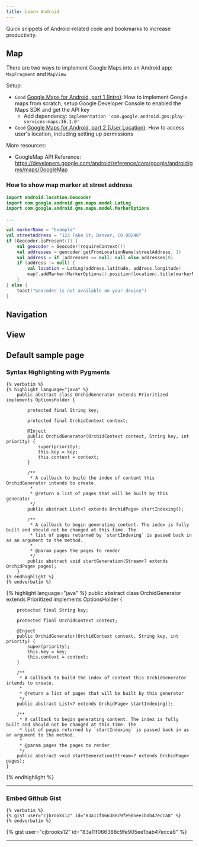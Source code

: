 ```yaml
---
title: Learn Android
---
```

Quick snippets of Android-related code and bookmarks to increase productivity.

## Map
There are two ways to implement Google Maps into an Android app: `MapFragment` and `MapView`

Setup:
- `Good` [Google Maps for Android, part 1 (Intro)](https://medium.com/@paultr/google-maps-for-android-pt-1-intro-setup-5f22a1417995): How to implement Google maps from scratch, setup Google Developer Console to enabled the Maps SDK and get the API key
  - Add dependency: `implementation 'com.google.android.gms:play-services-maps:16.1.0'`  
- `Good` [Google Maps for Android, part 2 (User Location)](https://medium.com/@paultr/google-maps-for-android-pt-2-user-location-f7416966aa67): How to access user's location, including setting up permissions

More resources:
- GoogleMap API Reference: https://developers.google.com/android/reference/com/google/android/gms/maps/GoogleMap

### How to show map marker at street address

```kotlin
import android.location.Geocoder
import com.google.android.gms.maps.model.LatLng
import com.google.android.gms.maps.model.MarkerOptions

...

val markerName = "Example"
val streetAddress = "123 Fake St; Denver, CO 80246"
if (Geocoder.isPresent()) {
    val geocoder = Geocoder(requireContext())
    val addresses = geocoder.getFromLocationName(streetAddress, 1)
    val address = if (addresses == null) null else addresses[0]
    if (address != null) {
        val location = LatLng(address.latitude, address.longitude)
        map?.addMarker(MarkerOptions().position(location).title(markerName))
    }
} else {
    toast("Geocoder is not available on your device")
}
```

## Navigation

## View




## Default sample page

### Syntax Highlighting with Pygments 

```pebble
{% verbatim %}
{% highlight language="java" %}
    public abstract class OrchidGenerator extends Prioritized implements OptionsHolder {
        
        protected final String key;
    
        protected final OrchidContext context;
    
        @Inject
        public OrchidGenerator(OrchidContext context, String key, int priority) {
            super(priority);
            this.key = key;
            this.context = context;
        }
    
        /**
         * A callback to build the index of content this OrchidGenerator intends to create.
         *
         * @return a list of pages that will be built by this generator
         */
        public abstract List<? extends OrchidPage> startIndexing();
    
        /**
         * A callback to begin generating content. The index is fully built and should not be changed at this time. The
         * list of pages returned by `startIndexing` is passed back in as an argument to the method.
         *
         * @param pages the pages to render
         */
        public abstract void startGeneration(Stream<? extends OrchidPage> pages);
    }
{% endhighlight %}
{% endverbatim %}
```

{% highlight language="java" %}
    public abstract class OrchidGenerator extends Prioritized implements OptionsHolder {
        
        protected final String key;
    
        protected final OrchidContext context;
    
        @Inject
        public OrchidGenerator(OrchidContext context, String key, int priority) {
            super(priority);
            this.key = key;
            this.context = context;
        }
    
        /**
         * A callback to build the index of content this OrchidGenerator intends to create.
         *
         * @return a list of pages that will be built by this generator
         */
        public abstract List<? extends OrchidPage> startIndexing();
    
        /**
         * A callback to begin generating content. The index is fully built and should not be changed at this time. The
         * list of pages returned by `startIndexing` is passed back in as an argument to the method.
         *
         * @param pages the pages to render
         */
        public abstract void startGeneration(Stream<? extends OrchidPage> pages);
    }
{% endhighlight %}


***

### Embed Github Gist

```pebble
{% verbatim %}
{% gist user="cjbrooks12" id="83a11f066388c9fe905ee1bab47ecca8" %}
{% endverbatim %}
```

{% gist user="cjbrooks12" id="83a11f066388c9fe905ee1bab47ecca8" %}

***
